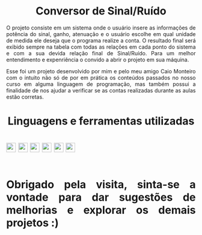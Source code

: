 <h1 align="center">Conversor de Sinal/Ruído</h1>

<p align="justify">
  O projeto consiste em um sistema onde o usuário insere as informações de potência do sinal, ganho, atenuação
  e o usuário escolhe em qual unidade de medida ele deseja que o programa realize a conta. O resultado final será exibido
  sempre na tabela com todas as relações em cada ponto do sistema e com a sua devida relação final de Sinal/Ruído. Para
  um melhor entendimento e expenriência o convido a abrir o projeto em sua máquina. 
</p>

<p align="justify">
  Esse foi um projeto desenvolvido por mim e pelo meu amigo Caio Monteiro com o intuito não só de por em prática os conteúdos passados no nosso
  curso em alguma linguagem de programação, mas também possui a finalidade de nos ajudar a verificar se as contas realizadas durante as aulas estão corretas.
</p>

<h1 align="center"> Linguagens e ferramentas utilizadas<h1>
<img src="https://img.shields.io/badge/HTML5-E34F26?logo=html5&logoColor=282C34" alt="HTML5 logo" title="HTML5" height="25" />
<img src="https://img.shields.io/badge/CSS3-1572B6?logo=css3&logoColor=282C34" alt="CSS3 logo" title="CSS3" height="25" />
<img src="https://img.shields.io/badge/JavaScript-F7DF1E?logo=javascript&logoColor=282C34" alt="JavaScript logo" title="JavaScript" height="25" />
<img src="https://img.shields.io/badge/VS%20Code-007ACC?logo=visual-studio-code&logoColor=282C34" alt="Visual Studio Code logo" title="Visual Studio Code" height="25" />
<img src="https://img.shields.io/badge/Git-F05033?logo=git&logoColor=white" alt="Git logo" title="Git" height="25" />
<img src="https://img.shields.io/badge/GitHub-181717?logo=github&logoColor=white" alt="GitHub logo" title="GitHub" height="25" />

<br>
<br>

<p align="justify">
  Obrigado pela visita, sinta-se a vontade para dar sugestões de melhorias e explorar os demais projetos :)
</p>

